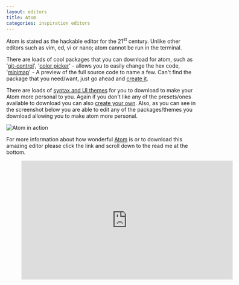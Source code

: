```yaml
---
layout: editors
title: Atom
categories: inspiration editors
---
```

Atom is stated as the hackable editor for the 21<sup>st</sup> century. Unlike other editors such as vim, ed,
vi or nano; atom cannot be run in the terminal.

There are loads of cool packages that you can download for atom, such as '[git-control][atomgit]',
'[color picker][color]' - allows you to easily change the hex code, '[minimap][map]' - A preview of the full source
code to name a few.  Can't find the package that you need/want, just go ahead and [create it][makepackage].



There are loads of [syntax and UI themes][themes] for you to download to make your Atom more personal to you. Again if
you don't like any of the presets/ones available to download you can also [create your own][maketheme]. Also, as you
can see in the screenshot below you are able to edit any of the packages/themes you download allowing you to make atom
more personal.

![Atom in action](/res/editor_images/Atom-Screenshot.png)

For more information about how wonderful [Atom][Atom] is or to download this amazing editor please click the link and
scroll down to the read me at the bottom.

<div class="video">
    <figure>
        <iframe width="560" height="315" src="https://www.youtube.com/embed/Y7aEiVwBAdk" frameborder="0" allowfullscreen></iframe>
    </figure>
</div>

[atomgit]: https://atom.io/packages/git-control
[color]: https://atom.io/packages/color-picker
[map]: https://atom.io/packages/minimap
[makepackage]: https://atom.io/docs/latest/hacking-atom-package-word-count
[themes]: https://atom.io/themes
[maketheme]: https://atom.io/docs/latest/hacking-atom-creating-a-theme
[Atom]: https://github.com/atom/atom

